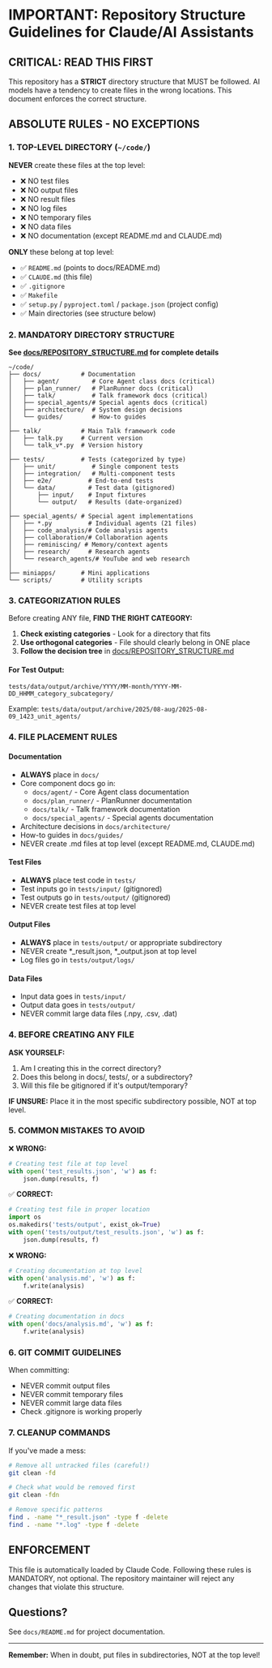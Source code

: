 # IMPORTANT: Repository Structure Guidelines for Claude/AI Assistants

## CRITICAL: READ THIS FIRST

This repository has a **STRICT** directory structure that MUST be followed. AI models have a tendency to create files in the wrong locations. This document enforces the correct structure.

## ABSOLUTE RULES - NO EXCEPTIONS

### 1. TOP-LEVEL DIRECTORY (`~/code/`)
**NEVER** create these files at the top level:
- ❌ NO test files
- ❌ NO output files  
- ❌ NO result files
- ❌ NO log files
- ❌ NO temporary files
- ❌ NO data files
- ❌ NO documentation (except README.md and CLAUDE.md)

**ONLY** these belong at top level:
- ✅ `README.md` (points to docs/README.md)
- ✅ `CLAUDE.md` (this file)
- ✅ `.gitignore`
- ✅ `Makefile`
- ✅ `setup.py` / `pyproject.toml` / `package.json` (project config)
- ✅ Main directories (see structure below)

### 2. MANDATORY DIRECTORY STRUCTURE

**See [docs/REPOSITORY_STRUCTURE.md](docs/REPOSITORY_STRUCTURE.md) for complete details**

```
~/code/
├── docs/           # Documentation
│   ├── agent/         # Core Agent class docs (critical)
│   ├── plan_runner/   # PlanRunner docs (critical)
│   ├── talk/          # Talk framework docs (critical)
│   ├── special_agents/# Special agents docs (critical)
│   ├── architecture/  # System design decisions
│   └── guides/        # How-to guides
│
├── talk/           # Main Talk framework code
│   ├── talk.py     # Current version
│   └── talk_v*.py  # Version history
│
├── tests/          # Tests (categorized by type)
│   ├── unit/          # Single component tests
│   ├── integration/   # Multi-component tests
│   ├── e2e/          # End-to-end tests
│   └── data/         # Test data (gitignored)
│       ├── input/    # Input fixtures
│       └── output/   # Results (date-organized)
│
├── special_agents/ # Special agent implementations
│   ├── *.py          # Individual agents (21 files)
│   ├── code_analysis/# Code analysis agents
│   ├── collaboration/# Collaboration agents
│   ├── reminiscing/ # Memory/context agents
│   ├── research/     # Research agents
│   └── research_agents/# YouTube and web research
│
├── miniapps/       # Mini applications
└── scripts/        # Utility scripts
```

### 3. CATEGORIZATION RULES

Before creating ANY file, **FIND THE RIGHT CATEGORY:**

1. **Check existing categories** - Look for a directory that fits
2. **Use orthogonal categories** - File should clearly belong in ONE place
3. **Follow the decision tree** in [docs/REPOSITORY_STRUCTURE.md](docs/REPOSITORY_STRUCTURE.md)

#### For Test Output:
```
tests/data/output/archive/YYYY/MM-month/YYYY-MM-DD_HHMM_category_subcategory/
```
Example: `tests/data/output/archive/2025/08-aug/2025-08-09_1423_unit_agents/`

### 4. FILE PLACEMENT RULES

#### Documentation
- **ALWAYS** place in `docs/`
- Core component docs go in:
  - `docs/agent/` - Core Agent class documentation
  - `docs/plan_runner/` - PlanRunner documentation
  - `docs/talk/` - Talk framework documentation
  - `docs/special_agents/` - Special agents documentation
- Architecture decisions in `docs/architecture/`
- How-to guides in `docs/guides/`
- NEVER create .md files at top level (except README.md, CLAUDE.md)

#### Test Files
- **ALWAYS** place test code in `tests/`
- Test inputs go in `tests/input/` (gitignored)
- Test outputs go in `tests/output/` (gitignored)
- NEVER create test files at top level

#### Output Files
- **ALWAYS** place in `tests/output/` or appropriate subdirectory
- NEVER create *_result.json, *_output.json at top level
- Log files go in `tests/output/logs/`

#### Data Files
- Input data goes in `tests/input/`
- Output data goes in `tests/output/`
- NEVER commit large data files (.npy, .csv, .dat)

### 4. BEFORE CREATING ANY FILE

**ASK YOURSELF:**
1. Am I creating this in the correct directory?
2. Does this belong in docs/, tests/, or a subdirectory?
3. Will this file be gitignored if it's output/temporary?

**IF UNSURE:** Place it in the most specific subdirectory possible, NOT at top level.

### 5. COMMON MISTAKES TO AVOID

❌ **WRONG:**
```python
# Creating test file at top level
with open('test_results.json', 'w') as f:
    json.dump(results, f)
```

✅ **CORRECT:**
```python
# Creating test file in proper location
import os
os.makedirs('tests/output', exist_ok=True)
with open('tests/output/test_results.json', 'w') as f:
    json.dump(results, f)
```

❌ **WRONG:**
```python
# Creating documentation at top level
with open('analysis.md', 'w') as f:
    f.write(analysis)
```

✅ **CORRECT:**
```python
# Creating documentation in docs
with open('docs/analysis.md', 'w') as f:
    f.write(analysis)
```

### 6. GIT COMMIT GUIDELINES

When committing:
- NEVER commit output files
- NEVER commit temporary files
- NEVER commit large data files
- Check .gitignore is working properly

### 7. CLEANUP COMMANDS

If you've made a mess:
```bash
# Remove all untracked files (careful!)
git clean -fd

# Check what would be removed first
git clean -fdn

# Remove specific patterns
find . -name "*_result.json" -type f -delete
find . -name "*.log" -type f -delete
```

## ENFORCEMENT

This file is automatically loaded by Claude Code. Following these rules is MANDATORY, not optional. The repository maintainer will reject any changes that violate this structure.

## Questions?

See `docs/README.md` for project documentation.

---

**Remember:** When in doubt, put files in subdirectories, NOT at the top level!